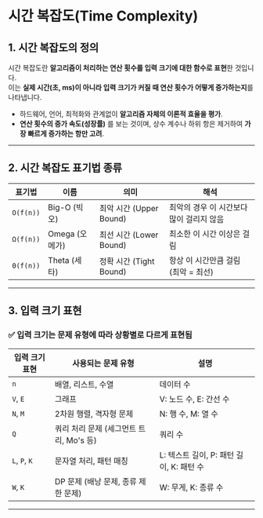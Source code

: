 
# 시간 복잡도(Time Complexity)

## 1. 시간 복잡도의 정의

시간 복잡도란 **알고리즘이 처리하는 연산 횟수를 입력 크기에 대한 함수로 표현**한 것입니다.  
이는 **실제 시간(초, ms)이 아니라 입력 크기가 커질 때 연산 횟수가 어떻게 증가하는지**를 나타냅니다.

- 하드웨어, 언어, 최적화와 관계없이 **알고리즘 자체의 이론적 효율을 평가**.
- **연산 횟수의 증가 속도(성장률)** 를 보는 것이며, 상수 계수나 하위 항은 제거하여 **가장 빠르게 증가하는 항만 고려**.

---

## 2. 시간 복잡도 표기법 종류

| 표기법     | 이름                  | 의미                    | 해석                                  |
|-----------|---------------------|------------------------|--------------------------------------|
| `O(f(n))` | Big-O (빅오)         | 최악 시간 (Upper Bound)  | 최악의 경우 이 시간보다 많이 걸리지 않음 |
| `Ω(f(n))` | Omega (오메가)       | 최선 시간 (Lower Bound)  | 최소한 이 시간 이상은 걸림                 |
| `Θ(f(n))` | Theta (세타)         | 정확 시간 (Tight Bound)  | 항상 이 시간만큼 걸림 (최악 = 최선)       |

---

## 3. 입력 크기 표현

### ✅ 입력 크기는 문제 유형에 따라 상황별로 다르게 표현됨

| 입력 크기 표현 | 사용되는 문제 유형                          | 설명                       |
|--------------|--------------------------------------|--------------------------|
| `n`           | 배열, 리스트, 수열                       | 데이터 수                   |
| `V`, `E`      | 그래프                                 | V: 노드 수, E: 간선 수         |
| `N`, `M`      | 2차원 행렬, 격자형 문제                   | N: 행 수, M: 열 수           |
| `Q`           | 쿼리 처리 문제 (세그먼트 트리, Mo's 등)     | 쿼리 수                    |
| `L`, `P`, `K` | 문자열 처리, 패턴 매칭                     | L: 텍스트 길이, P: 패턴 길이, K: 패턴 수 |
| `W`, `K`      | DP 문제 (배낭 문제, 종류 제한 문제)           | W: 무게, K: 종류 수          |

---

